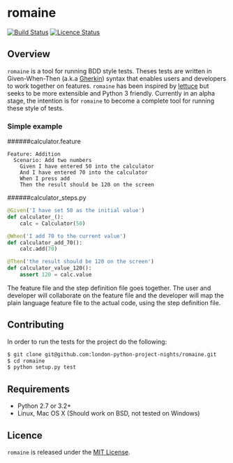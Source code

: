 # romaine

[![Build Status](https://travis-ci.org/london-python-project-nights/romaine.png?branch=develop)](https://travis-ci.org/london-python-project-nights/romaine) [![Licence Status](https://img.shields.io/badge/licence-MIT-blue.svg)](https://github.com/london-python-project-nights/romaine) 

## Overview
`romaine` is a tool for running BDD style tests. Theses tests are written in Given-When-Then (a.k.a [Gherkin](https://cucumber.io/docs/reference#gherkin "Link to cucumber documentation")) syntax that enables users and developers to work together on features. `romaine` has been inspired by [lettuce][github_lettuce] but seeks to be more extensible and Python 3 friendly. Currently in an alpha stage, the intention is for `romaine` to become a complete tool for running these style of tests.

### Simple example

######calculator.feature
```gherkin
Feature: Addition
  Scenario: Add two numbers
    Given I have entered 50 into the calculator
    And I have entered 70 into the calculator
    When I press add
    Then the result should be 120 on the screen
```

######calculator_steps.py
```python
@Given('I have set 50 as the initial value')
def calculator_():
    calc = Calculator(50)

@When('I add 70 to the current value')
def calculator_add_70():
    calc.add(70)

@Then('the result should be 120 on the screen')
def calculator_value_120():
    assert 120 = calc.value
```
The feature file and the step definition file goes together. The user and developer will collaborate on the feature file and the developer will map the plain language feature file to the actual code, using the step definition file.

## Contributing

In order to run the tests for the project do the following:

``` bash
$ git clone git@github.com:london-python-project-nights/romaine.git
$ cd romaine
$ python setup.py test
```

## Requirements

* Python 2.7 or 3.2+
* Linux, Mac OS X (Should work on BSD, not tested on Windows)

## Licence

`romaine` is released under the [MIT License][mit_licence].

[github_lettuce]: https://github.com/gabrielfalcao/lettuce
[mit_licence]: https://github.com/london-python-project-nights/romaine/blob/develop/LICENSE
